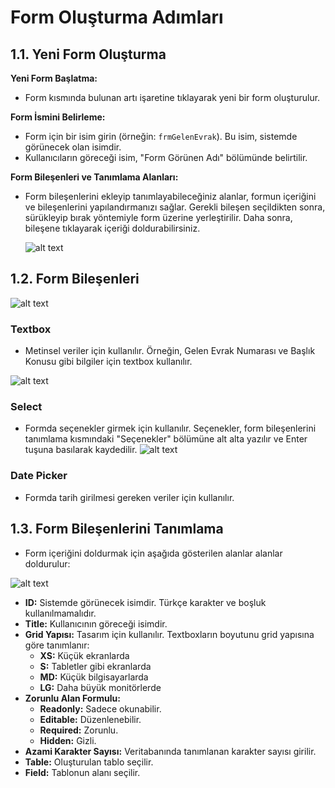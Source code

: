 # Form Oluşturma Adımları

## 1.1. Yeni Form Oluşturma

 **Yeni Form Başlatma:**
   - Form kısmında bulunan artı işaretine tıklayarak yeni bir form oluşturulur.

 **Form İsmini Belirleme:**
   - Form için bir isim girin (örneğin: `frmGelenEvrak`). Bu isim, sistemde görünecek olan isimdir.
   - Kullanıcıların göreceği isim, "Form Görünen Adı" bölümünde belirtilir.

 **Form Bileşenleri ve Tanımlama Alanları:**

 - Form bileşenlerini ekleyip tanımlayabileceğiniz alanlar, formun içeriğini ve bileşenlerini yapılandırmanızı sağlar. Gerekli bileşen seçildikten sonra, sürükleyip bırak yöntemiyle form üzerine yerleştirilir. Daha sonra, bileşene tıklayarak içeriği doldurabilirsiniz.


   ![alt text](/TimyaBPM-Documents/frm1.png)
## 1.2.  Form Bileşenleri
 ![alt text](/TimyaBPM-Documents/frm3.png)
### Textbox 

- Metinsel veriler için kullanılır. Örneğin, Gelen Evrak Numarası ve Başlık Konusu gibi bilgiler için textbox kullanılır.

![alt text](/TimyaBPM-Documents/frm5.png)

### Select

- Formda seçenekler girmek için kullanılır. Seçenekler, form bileşenlerini tanımlama kısmındaki "Seçenekler" bölümüne alt alta yazılır ve Enter tuşuna basılarak kaydedilir.
 ![alt text](/TimyaBPM-Documents/frm4.png)

### Date Picker

- Formda tarih girilmesi gereken veriler için kullanılır.


## 1.3. Form Bileşenlerini Tanımlama

- Form içeriğini doldurmak için aşağıda gösterilen alanlar  alanlar doldurulur:

 ![alt text](/TimyaBPM-Documents/frm2.png)
- **ID:** Sistemde görünecek isimdir. Türkçe karakter ve boşluk kullanılmamalıdır.
- **Title:** Kullanıcının göreceği isimdir.
- **Grid Yapısı:** Tasarım için kullanılır. Textboxların boyutunu grid yapısına göre tanımlanır:
  - **XS:** Küçük ekranlarda
  - **S:** Tabletler gibi ekranlarda
  - **MD:** Küçük bilgisayarlarda
  - **LG:** Daha büyük monitörlerde
- **Zorunlu Alan Formulu:**
  - **Readonly:** Sadece okunabilir.
  - **Editable:** Düzenlenebilir.
  - **Required:** Zorunlu.
  - **Hidden:** Gizli.
- **Azami Karakter Sayısı:** Veritabanında tanımlanan karakter sayısı girilir.
- **Table:** Oluşturulan tablo seçilir.
- **Field:** Tablonun alanı seçilir.
